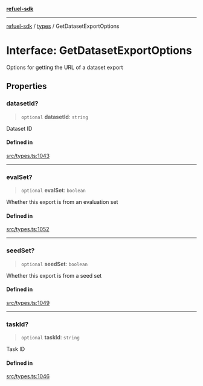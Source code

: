 [**refuel-sdk**](../../README.md)

***

[refuel-sdk](../../modules.md) / [types](../README.md) / GetDatasetExportOptions

# Interface: GetDatasetExportOptions

Options for getting the URL of a dataset export

## Properties

### datasetId?

> `optional` **datasetId**: `string`

Dataset ID

#### Defined in

[src/types.ts:1043](https://github.com/refuel-ai/refuel-sdk/blob/7a0f1a61ebc96b440ae457740bef10a1f55424fa/src/types.ts#L1043)

***

### evalSet?

> `optional` **evalSet**: `boolean`

Whether this export is from an evaluation set

#### Defined in

[src/types.ts:1052](https://github.com/refuel-ai/refuel-sdk/blob/7a0f1a61ebc96b440ae457740bef10a1f55424fa/src/types.ts#L1052)

***

### seedSet?

> `optional` **seedSet**: `boolean`

Whether this export is from a seed set

#### Defined in

[src/types.ts:1049](https://github.com/refuel-ai/refuel-sdk/blob/7a0f1a61ebc96b440ae457740bef10a1f55424fa/src/types.ts#L1049)

***

### taskId?

> `optional` **taskId**: `string`

Task ID

#### Defined in

[src/types.ts:1046](https://github.com/refuel-ai/refuel-sdk/blob/7a0f1a61ebc96b440ae457740bef10a1f55424fa/src/types.ts#L1046)
